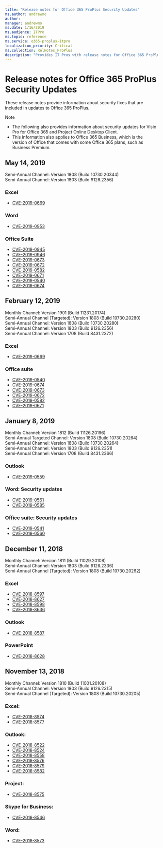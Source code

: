 ```yaml
---
title: "Release notes for Office 365 ProPlus Security Updates"
ms.author: andrewmo
author: 
manager: andrewmo
ms.date: 1/16/2019
ms.audience: ITPro
ms.topic: reference
ms.service: o365-proplus-itpro
localization_priority: Critical
ms.collection: RelNotes_ProPlus
description: "Provides IT Pros with release notes for Office 365 ProPlus Security Updates"
---
```


# Release notes for Office 365 ProPlus Security Updates

These release notes provide information about security fixes that are included in updates to Office 365 ProPlus.
 
> [!NOTE]
> - The following also provides information about security updates for Visio Pro for Office 365 and Project Online Desktop Client.
> - This information also applies to Office 365 Business, which is the version of Office that comes with some Office 365 plans, such as Business Premium.
## May 14, 2019
Semi-Annual Channel: Version 1808 (Build 10730.20344)  
Semi-Annual Channel: Version 1803 (Build 9126.2356)  

### Excel

-   [CVE-2019-0669](https://portal.msrc.microsoft.com/en-us/security-guidance/advisory/CVE-2019-0669)

### Word

-   [CVE-2019-0953](https://portal.msrc.microsoft.com/en-us/security-guidance/advisory/CVE-2019-0953)

### Office Suite

-   [CVE-2019-0945](https://portal.msrc.microsoft.com/en-us/security-guidance/advisory/CVE-2019-0945)
-   [CVE-2019-0946](https://portal.msrc.microsoft.com/en-us/security-guidance/advisory/CVE-2019-0946)
-   [CVE-2019-0673](https://portal.msrc.microsoft.com/en-us/security-guidance/advisory/CVE-2019-0673)
-   [CVE-2019-0672](https://portal.msrc.microsoft.com/en-us/security-guidance/advisory/CVE-2019-0672)
-   [CVE-2019-0582](https://portal.msrc.microsoft.com/en-us/security-guidance/advisory/CVE-2019-0582)
-   [CVE-2019-0671](https://portal.msrc.microsoft.com/en-us/security-guidance/advisory/CVE-2019-0671)
-   [CVE-2019-0540](https://portal.msrc.microsoft.com/en-us/security-guidance/advisory/CVE-2019-0540)
-   [CVE-2019-0674](https://portal.msrc.microsoft.com/en-us/security-guidance/advisory/CVE-2019-0674)

## February 12, 2019
Monthly Channel: Version 1901 (Build 11231.20174)  
Semi-Annual Channel (Targeted): Version 1808 (Build 10730.20280)   
Semi-Annual Channel: Version 1808 (Build 10730.20280)  
Semi-Annual Channel: Version 1803 (Build 9126.2356)  
Semi-Annual Channel: Version 1708 (Build 8431.2372)  


### Excel

-   [CVE-2019-0669](https://portal.msrc.microsoft.com/en-us/security-guidance/advisory/CVE-2019-0669)

### Office suite

-   [CVE-2019-0540](https://portal.msrc.microsoft.com/en-us/security-guidance/advisory/CVE-2019-0540)
-   [CVE-2019-0674](https://portal.msrc.microsoft.com/en-us/security-guidance/advisory/CVE-2019-0674)
-   [CVE-2019-0673](https://portal.msrc.microsoft.com/en-us/security-guidance/advisory/CVE-2019-0673)
-   [CVE-2019-0672](https://portal.msrc.microsoft.com/en-us/security-guidance/advisory/CVE-2019-0672)
-   [CVE-2019-0582](https://portal.msrc.microsoft.com/en-us/security-guidance/advisory/CVE-2019-0582)
-   [CVE-2019-0671](https://portal.msrc.microsoft.com/en-us/security-guidance/advisory/CVE-2019-0671)

## January 8, 2019

Monthly Channel: Version 1812 (Build 11126.20196)  
Semi-Annual Targeted Channel: Version 1808 (Build 10730.20264)  
Semi-Annual Channel: Version 1808 (Build 10730.20264)  
Semi-Annual Channel: Version 1803 (Build 9126.2351)  
Semi-Annual Channel: Version 1708 (Build 8431.2366)  


### Outlook
-   [CVE-2019-0559](https://portal.msrc.microsoft.com/en-us/security-guidance/advisory/CVE-2019-0559)

### Word: Security updates 
-   [CVE-2019-0561](https://portal.msrc.microsoft.com/en-us/security-guidance/advisory/CVE-2019-0561)
-   [CVE-2019-0585](https://portal.msrc.microsoft.com/en-us/security-guidance/advisory/CVE-2019-0585) 
 
### Office suite: Security updates 
-   [CVE-2019-0541](https://portal.msrc.microsoft.com/en-us/security-guidance/advisory/CVE-2019-0541)
-   [CVE-2019-0560](https://portal.msrc.microsoft.com/en-us/security-guidance/advisory/CVE-2019-0560)

## December 11, 2018
Monthly Channel: Version 1811 (Build 11029.20108)  
Semi-Annual Channel: Version 1803 (Build 9126.2336)  
Semi-Annual Channel (Targeted): Version 1808 (Build 10730.20262)  

### Excel

-   [CVE-2018-8597](https://portal.msrc.microsoft.com/en-us/security-guidance/advisory/CVE-2018-8597)
-   [CVE-2018-8627](https://portal.msrc.microsoft.com/en-us/security-guidance/advisory/CVE-2018-8627)
-   [CVE-2018-8598](https://portal.msrc.microsoft.com/en-us/security-guidance/advisory/CVE-2018-8598)
-   [CVE-2018-8636](https://portal.msrc.microsoft.com/en-us/security-guidance/advisory/CVE-2018-8636)

### Outlook

-   [CVE-2018-8587](https://portal.msrc.microsoft.com/en-us/security-guidance/advisory/CVE-2018-8587)

### PowerPoint

-   [CVE-2018-8628](https://portal.msrc.microsoft.com/en-us/security-guidance/advisory/CVE-2018-8628)

## November 13, 2018
Monthly Channel: Version 1810 (Build 11001.20108)  
Semi-Annual Channel: Version 1803 (Build 9126.2315)  
Semi-Annual Channel (Targeted): Version 1808 (Build 10730.20205)  

### Excel:

-   [CVE-2018-8574](https://portal.msrc.microsoft.com/en-us/security-guidance/advisory/CVE-2018-8574)
-   [CVE-2018-8577](https://portal.msrc.microsoft.com/en-us/security-guidance/advisory/CVE-2018-8577)

### Outlook:

-   [CVE-2018-8522](https://portal.msrc.microsoft.com/en-us/security-guidance/advisory/CVE-2018-8522)
-   [CVE-2018-8524](https://portal.msrc.microsoft.com/en-us/security-guidance/advisory/CVE-2018-8524)
-   [CVE-2018-8558](https://portal.msrc.microsoft.com/en-us/security-guidance/advisory/CVE-2018-8558)
-   [CVE-2018-8576](https://portal.msrc.microsoft.com/en-us/security-guidance/advisory/CVE-2018-8576)
-   [CVE-2018-8579](https://portal.msrc.microsoft.com/en-us/security-guidance/advisory/CVE-2018-8579)
-   [CVE-2018-8582](https://portal.msrc.microsoft.com/en-us/security-guidance/advisory/CVE-2018-8582)

### Project:

-   [CVE-2018-8575](https://portal.msrc.microsoft.com/en-us/security-guidance/advisory/CVE-2018-8575)

### Skype for Business:

-   [CVE-2018-8546](https://portal.msrc.microsoft.com/en-us/security-guidance/advisory/CVE-2018-8546)

### Word:

-   [CVE-2018-8573](https://portal.msrc.microsoft.com/en-us/security-guidance/advisory/CVE-2018-8573)
